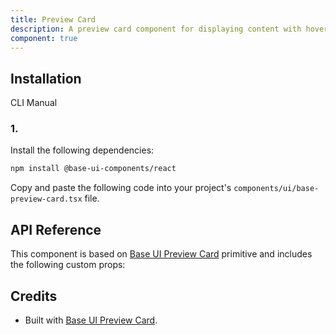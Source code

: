 ```yaml
---
title: Preview Card
description: A preview card component for displaying content with hover effects and interactive states. Built on top of Base UI Preview Card component.
component: true
---
```


## Installation

CLI
Manual

### 1.

Install the following dependencies:

```bash
npm install @base-ui-components/react
```

Copy and paste the following code into your project's `components/ui/base-preview-card.tsx` file.

## API Reference

This component is based on [Base UI Preview Card](https://base-ui.com/react/components/preview-card) primitive and includes the following custom props:

## Credits

- Built with [Base UI Preview Card](https://base-ui.com/react/components/preview-card).
